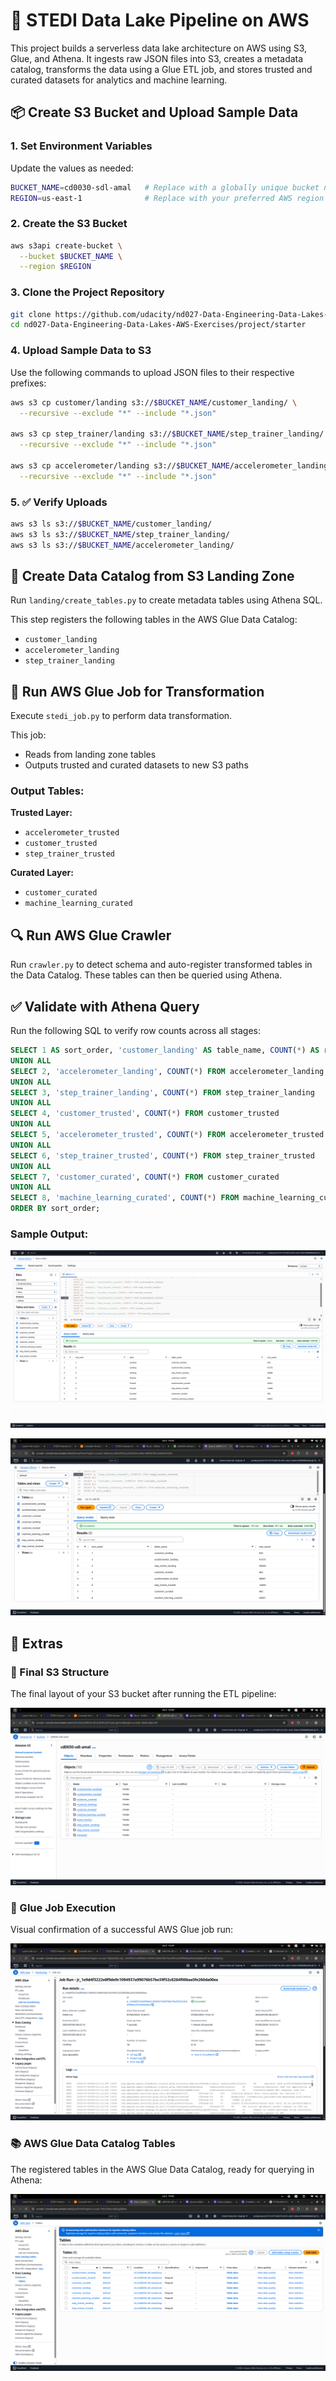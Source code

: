 # 🧊 STEDI Data Lake Pipeline on AWS

This project builds a serverless data lake architecture on AWS using S3, Glue, and Athena. It ingests raw JSON files into S3, creates a metadata catalog, transforms the data using a Glue ETL job, and stores trusted and curated datasets for analytics and machine learning.

## 📦 Create S3 Bucket and Upload Sample Data

### 1. **Set Environment Variables**

Update the values as needed:

```bash
BUCKET_NAME=cd0030-sdl-amal   # Replace with a globally unique bucket name
REGION=us-east-1              # Replace with your preferred AWS region
```

### 2. **Create the S3 Bucket**

```bash
aws s3api create-bucket \
  --bucket $BUCKET_NAME \
  --region $REGION
```

### 3. **Clone the Project Repository**

```bash
git clone https://github.com/udacity/nd027-Data-Engineering-Data-Lakes-AWS-Exercises.git
cd nd027-Data-Engineering-Data-Lakes-AWS-Exercises/project/starter
```

### 4. **Upload Sample Data to S3**

Use the following commands to upload JSON files to their respective prefixes:

```bash
aws s3 cp customer/landing s3://$BUCKET_NAME/customer_landing/ \
  --recursive --exclude "*" --include "*.json"

aws s3 cp step_trainer/landing s3://$BUCKET_NAME/step_trainer_landing/ \
  --recursive --exclude "*" --include "*.json"

aws s3 cp accelerometer/landing s3://$BUCKET_NAME/accelerometer_landing/ \
  --recursive --exclude "*" --include "*.json"
```

### 5. ✅ **Verify Uploads**

```bash
aws s3 ls s3://$BUCKET_NAME/customer_landing/
aws s3 ls s3://$BUCKET_NAME/step_trainer_landing/
aws s3 ls s3://$BUCKET_NAME/accelerometer_landing/
```

## 🧭 Create Data Catalog from S3 Landing Zone

Run `landing/create_tables.py` to create metadata tables using Athena SQL.

This step registers the following tables in the AWS Glue Data Catalog:

* `customer_landing`
* `accelerometer_landing`
* `step_trainer_landing`

## 🔄 Run AWS Glue Job for Transformation

Execute `stedi_job.py` to perform data transformation.

This job:

* Reads from landing zone tables
* Outputs trusted and curated datasets to new S3 paths

### Output Tables:

**Trusted Layer:**

* `accelerometer_trusted`
* `customer_trusted`
* `step_trainer_trusted`

**Curated Layer:**

* `customer_curated`
* `machine_learning_curated`

## 🔍 Run AWS Glue Crawler

Run `crawler.py` to detect schema and auto-register transformed tables in the Data Catalog. These tables can then be queried using Athena.

## ✅ Validate with Athena Query

Run the following SQL to verify row counts across all stages:

```sql
SELECT 1 AS sort_order, 'customer_landing' AS table_name, COUNT(*) AS row_count FROM customer_landing
UNION ALL
SELECT 2, 'accelerometer_landing', COUNT(*) FROM accelerometer_landing
UNION ALL
SELECT 3, 'step_trainer_landing', COUNT(*) FROM step_trainer_landing
UNION ALL
SELECT 4, 'customer_trusted', COUNT(*) FROM customer_trusted
UNION ALL
SELECT 5, 'accelerometer_trusted', COUNT(*) FROM accelerometer_trusted
UNION ALL
SELECT 6, 'step_trainer_trusted', COUNT(*) FROM step_trainer_trusted
UNION ALL
SELECT 7, 'customer_curated', COUNT(*) FROM customer_curated
UNION ALL
SELECT 8, 'machine_learning_curated', COUNT(*) FROM machine_learning_curated
ORDER BY sort_order;
```

### Sample Output:

![all_rows](static/all_rows.png)

![Query Result](static/image.png)

## 🧩 Extras

### 📂 Final S3 Structure

The final layout of your S3 bucket after running the ETL pipeline:

![Final S3](static/image4.png)

### 🔄 Glue Job Execution

Visual confirmation of a successful AWS Glue job run:

![Glue Job Run](static/image-1.png)

### 📚 AWS Glue Data Catalog Tables

The registered tables in the AWS Glue Data Catalog, ready for querying in Athena:

![Data Catalog Table](static/image-2.png)